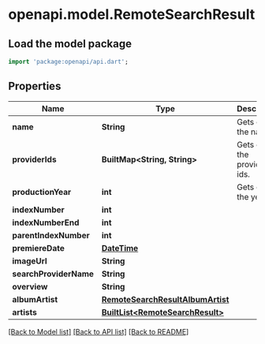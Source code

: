 # openapi.model.RemoteSearchResult

## Load the model package
```dart
import 'package:openapi/api.dart';
```

## Properties
Name | Type | Description | Notes
------------ | ------------- | ------------- | -------------
**name** | **String** | Gets or sets the name. | [optional] 
**providerIds** | **BuiltMap&lt;String, String&gt;** | Gets or sets the provider ids. | [optional] 
**productionYear** | **int** | Gets or sets the year. | [optional] 
**indexNumber** | **int** |  | [optional] 
**indexNumberEnd** | **int** |  | [optional] 
**parentIndexNumber** | **int** |  | [optional] 
**premiereDate** | [**DateTime**](DateTime.md) |  | [optional] 
**imageUrl** | **String** |  | [optional] 
**searchProviderName** | **String** |  | [optional] 
**overview** | **String** |  | [optional] 
**albumArtist** | [**RemoteSearchResultAlbumArtist**](RemoteSearchResultAlbumArtist.md) |  | [optional] 
**artists** | [**BuiltList&lt;RemoteSearchResult&gt;**](RemoteSearchResult.md) |  | [optional] 

[[Back to Model list]](../README.md#documentation-for-models) [[Back to API list]](../README.md#documentation-for-api-endpoints) [[Back to README]](../README.md)


